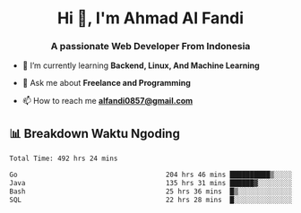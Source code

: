 <h1 align="center">Hi 👋, I'm Ahmad Al Fandi</h1>
<h3 align="center">A passionate Web Developer From Indonesia</h3>

- 🌱 I’m currently learning **Backend, Linux, And Machine Learning**

- 💬 Ask me about **Freelance and Programming**

- 📫 How to reach me **<alfandi0857@gmail.com>**


## 📊 Breakdown Waktu Ngoding

<!--START_SECTION:waka-->

```txt
Total Time: 492 hrs 24 mins

Go                                     204 hrs 46 mins ██████████▒░░░░░░░░░░░░░░   41.19 %
Java                                   135 hrs 31 mins ██████▓░░░░░░░░░░░░░░░░░░   27.26 %
Bash                                   25 hrs 36 mins  █▒░░░░░░░░░░░░░░░░░░░░░░░   05.15 %
SQL                                    22 hrs 28 mins  █░░░░░░░░░░░░░░░░░░░░░░░░   04.52 %
```

<!--END_SECTION:waka-->
